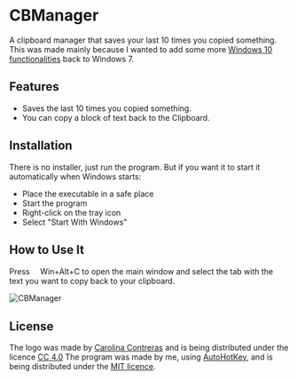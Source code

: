 # CBManager

A clipboard manager that saves your last 10 times you copied something.
This was made mainly because I wanted to add some more [Windows 10 functionalities](https://support.microsoft.com/en-us/windows/clipboard-in-windows-10-c436501e-985d-1c8d-97ea-fe46ddf338c6) back to Windows 7.

## Features

- Saves the last 10 times you copied something.
- You can copy a block of text back to the Clipboard.


## Installation
There is no installer, just run the program. But if you want it to start it automatically when Windows starts: 
- Place the executable in a safe place
- Start the program
- Right-click on the tray icon
- Select "Start With Windows"

## How to Use It

Press <img src="https://i.imgur.com/FSaXfrM.png" width="15" height="15" />Win+Alt+C to open the main window and select the tab with the text you want to copy back to your clipboard. 

![CBManager](https://i.imgur.com/wykOg1o.png)

## License

The logo was made by [Carolina Contreras](https://icon-icons.com/icon/clipboard-notes-list/104905) and is being distributed under the licence [CC 4.0](https://creativecommons.org/licenses/by/4.0/)
The program was made by me, using [AutoHotKey](https://www.autohotkey.com/), and is being distributed under the [MIT licence](https://opensource.org/licenses/MIT).
